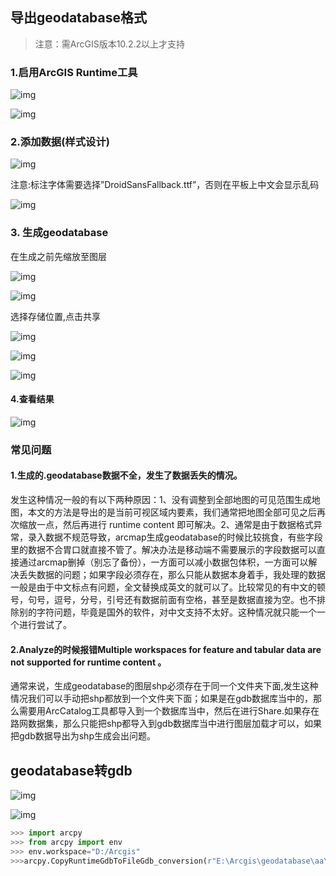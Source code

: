 ## 导出geodatabase格式

> 注意：需ArcGIS版本10.2.2以上才支持

### 1.启用ArcGIS Runtime工具

![img](https://pzy-images.oss-cn-hangzhou.aliyuncs.com/img/202111032039558.jpg) 

![img](https://pzy-images.oss-cn-hangzhou.aliyuncs.com/img/202111032039559.jpg) 

### 2.添加数据(样式设计)

![img](https://pzy-images.oss-cn-hangzhou.aliyuncs.com/img/202111032039560.jpg) 

 

注意:标注字体需要选择”DroidSansFallback.ttf”，否则在平板上中文会显示乱码

![img](https://pzy-images.oss-cn-hangzhou.aliyuncs.com/img/202111032039561.jpg) 

### 3. 生成geodatabase

在生成之前先缩放至图层

![img](https://pzy-images.oss-cn-hangzhou.aliyuncs.com/img/202111032039562.jpg) 

![img](https://pzy-images.oss-cn-hangzhou.aliyuncs.com/img/202111032039563.jpg) 

选择存储位置,点击共享

![img](https://pzy-images.oss-cn-hangzhou.aliyuncs.com/img/202111032039564.jpg) 

![img](https://pzy-images.oss-cn-hangzhou.aliyuncs.com/img/202111032039565.jpg) 

![img](https://pzy-images.oss-cn-hangzhou.aliyuncs.com/img/202111032039566.jpg) 

#### 4.查看结果

![img](https://pzy-images.oss-cn-hangzhou.aliyuncs.com/img/202111032039567.jpg)

### 常见问题

#### 1.生成的.geodatabase数据不全，发生了数据丢失的情况。

   发生这种情况一般的有以下两种原因：1、没有调整到全部地图的可见范围生成地图，本文的方法是导出的是当前可视区域内要素，我们通常把地图全部可见之后再次缩放一点，然后再进行 runtime content 即可解决。2、通常是由于数据格式异常，录入数据不规范导致，arcmap生成geodatabase的时候比较挑食，有些字段里的数据不合胃口就直接不管了。解决办法是移动端不需要展示的字段数据可以直接通过arcmap删掉（别忘了备份），一方面可以减小数据包体积，一方面可以解决丢失数据的问题；如果字段必须存在，那么只能从数据本身着手，我处理的数据一般是由于中文标点有问题，全文替换成英文的就可以了。比较常见的有中文的顿号，句号，逗号，分号，引号还有数据前面有空格，甚至是数据直接为空。也不排除别的字符问题，毕竟是国外的软件，对中文支持不太好。这种情况就只能一个一个进行尝试了。

 

#### 2.Analyze的时候报错Multiple workspaces for feature and tabular data are not supported for runtime content 。

   通常来说，生成geodatabase的图层shp必须存在于同一个文件夹下面,发生这种情况我们可以手动把shp都放到一个文件夹下面；如果是在gdb数据库当中的，那么需要用ArcCatalog工具都导入到一个数据库当中，然后在进行Share.如果存在路网数据集，那么只能把shp都导入到gdb数据库当中进行图层加载才可以，如果把gdb数据导出为shp生成会出问题。



 

## geodatabase转gdb

![img](https://pzy-images.oss-cn-hangzhou.aliyuncs.com/img/202111032039568.jpg) 

![img](https://pzy-images.oss-cn-hangzhou.aliyuncs.com/img/202111032039569.jpg) 

```python
>>> import arcpy
>>> from arcpy import env
>>> env.workspace="D:/Arcgis"
>>>arcpy.CopyRuntimeGdbToFileGdb_conversion(r"E:\Arcgis\geodatabase\aa\data\2018_8_1.geodatabase","2018_8_1FGDB.gdb")
```